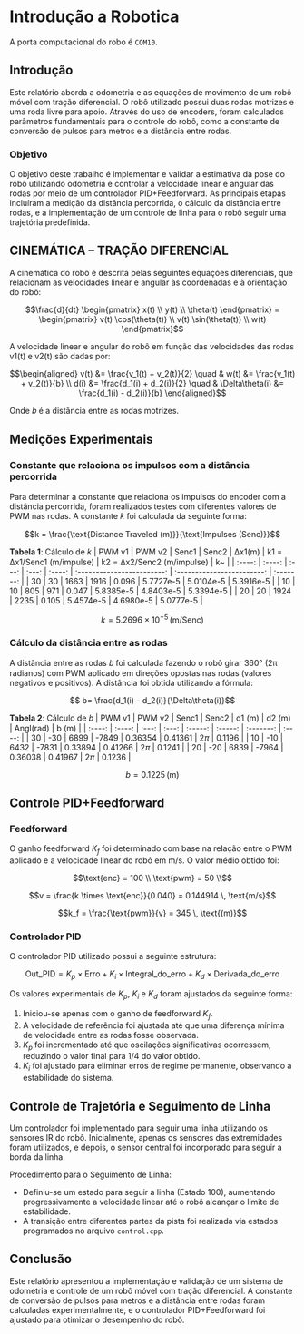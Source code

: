 # Introdução a Robotica

A porta computacional do robo é `COM10`.

## Introdução

Este relatório aborda a odometria e as equações de movimento de um robô móvel com tração diferencial. O robô utilizado possui duas rodas motrizes e uma roda livre para apoio. Através do uso de encoders, foram calculados parâmetros fundamentais para o controle do robô, como a constante de conversão de pulsos para metros e a distância entre rodas.

### Objetivo

O objetivo deste trabalho é implementar e validar a estimativa da pose do robô utilizando odometria e controlar a velocidade linear e angular das rodas por meio de um controlador PID+Feedforward. As principais etapas incluíram a medição da distância percorrida, o cálculo da distância entre rodas, e a implementação de um controle de linha para o robô seguir uma trajetória predefinida.

## CINEMÁTICA – TRAÇÃO DIFERENCIAL

A cinemática do robô é descrita pelas seguintes equações diferenciais, que relacionam as velocidades linear e angular às coordenadas e à orientação do robô:

```math
\frac{d}{dt}
\begin{pmatrix}
x(t) \\
y(t) \\
\theta(t)
\end{pmatrix}
=
\begin{pmatrix}
v(t) \cos(\theta(t)) \\
v(t) \sin(\theta(t)) \\
w(t)
\end{pmatrix}
```

A velocidade linear e angular do robô em função das velocidades das rodas $\text{v1(t) e v2(t)}$ são dadas por:

```math
\begin{aligned}
v(t) &= \frac{v_1(t) + v_2(t)}{2} \quad & w(t) &= \frac{v_1(t) + v_2(t)}{b} \\
d(i) &= \frac{d_1(i) + d_2(i)}{2} \quad & \Delta\theta(i) &= \frac{d_1(i) - d_2(i)}{b}
\end{aligned}
```

Onde 𝑏 é a distância entre as rodas motrizes.

## Medições Experimentais

### Constante que relaciona os impulsos com a distância percorrida

Para determinar a constante que relaciona os impulsos do encoder com a distância percorrida, foram realizados testes com diferentes valores de PWM nas rodas. A constante 𝑘 foi calculada da seguinte forma:

```math
k = \frac{\text{Distance Traveled (m)}}{\text{Impulses (Senc)}}
```

**Tabela 1**: Cálculo de 𝑘
| PWM v1 | PWM v2 | Senc1 | Senc2 | Δx1(m) | k1 = Δx1/Senc1 (m/impulse) | k2 = Δx2/Senc2 (m/impulse) | k~ |
| :----: | :----: | :---: | :---: | :----: | :------------------------: | :------------------------: | :-------: |
| 30 | 30 | 1663 | 1916 | 0.096 | 5.7727e-5 | 5.0104e-5 | 5.3916e-5 |
| 10 | 10 | 805 | 971 | 0.047 | 5.8385e-5 | 4.8403e-5 | 5.3394e-5 |
| 20 | 20 | 1924 | 2235 | 0.105 | 5.4574e-5 | 4.6980e-5 | 5.0777e-5 |

```math
k = 5.2696 \times 10^{-5} \, \text{(m/Senc)}
```

### Cálculo da distância entre as rodas

A distância entre as rodas 𝑏 foi calculada fazendo o robô girar 360° (2π radianos) com PWM aplicado em direções opostas nas rodas (valores negativos e positivos). A distância foi obtida utilizando a fórmula:

```math
 b= \frac{d_1(i) - d_2(i)}{\Delta\theta(i)}
```

**Tabela 2**: Cálculo de 𝑏
| PWM v1 | PWM v2 | Senc1 | Senc2 | d1 (m) | d2 (m) | Angl(rad) | b (m) |
| :----: | :----: | :---: | :---: | :-----: | :-----: | :-------: | :----: |
| 30 | -30 | 6899 | -7849 | 0.36354 | 0.41361 | $2\pi$ | 0.1196 |
| 10 | -10 | 6432 | -7831 | 0.33894 | 0.41266 | $2\pi$ | 0.1241 |
| 20 | -20 | 6839 | -7964 | 0.36038 | 0.41967 | $2\pi$ | 0.1236 |

```math
b = 0.1225 \, \text{(m)}
```

## Controle PID+Feedforward

### Feedforward

O ganho feedforward $K_f$ foi determinado com base na relação entre o PWM aplicado e a velocidade linear do robô em m/s. O valor médio obtido foi:

```math
\text{enc} = 100 \\ \text{pwm} = 50 \\
```

```math
v = \frac{k \times \text{enc}}{0.040} = 0.144914 \, \text{m/s}
```

```math
k_f = \frac{\text{pwm}}{v} = 345 \, \text{(m)}
```

### Controlador PID

O controlador PID utilizado possui a seguinte estrutura:

```math
\text{Out\_PID} = K_p \times \text{Erro} + K_i \times \text{Integral\_do\_erro} + K_d \times \text{Derivada\_do\_erro}
```

Os valores experimentais de $K_p$, $K_i$ e $K_d$ foram ajustados da seguinte forma:

1. Iniciou-se apenas com o ganho de feedforward $K_f$.
2. A velocidade de referência foi ajustada até que uma diferença mínima de velocidade entre as rodas fosse observada.
3. $K_p$ foi incrementado até que oscilações significativas ocorressem, reduzindo o valor final para 1/4 do valor obtido.
4. $K_i$ foi ajustado para eliminar erros de regime permanente, observando a estabilidade do sistema.

## Controle de Trajetória e Seguimento de Linha

Um controlador foi implementado para seguir uma linha utilizando os sensores IR do robô. Inicialmente, apenas os sensores das extremidades foram utilizados, e depois, o sensor central foi incorporado para seguir a borda da linha.

Procedimento para o Seguimento de Linha:
- Definiu-se um estado para seguir a linha (Estado 100), aumentando progressivamente a velocidade linear até o robô alcançar o limite de estabilidade.
- A transição entre diferentes partes da pista foi realizada via estados programados no arquivo `control.cpp`.


## Conclusão
Este relatório apresentou a implementação e validação de um sistema de odometria e controle de um robô móvel com tração diferencial. A constante de conversão de pulsos para metros e a distância entre rodas foram calculadas experimentalmente, e o controlador PID+Feedforward foi ajustado para otimizar o desempenho do robô.
